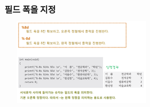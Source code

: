 # 필드 폭을 지정

<figure><img src="../../../../.gitbook/assets/image (30).png" alt=""><figcaption></figcaption></figure>
